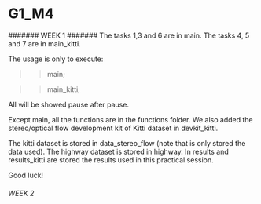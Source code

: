 # G1_M4
####### WEEK 1 #######
The tasks 1,3 and 6 are in main.
The tasks 4, 5 and 7 are in main_kitti.

The usage is only to execute:

>> main;

>> main_kitti;

All will be showed pause after pause.

Except main, all the functions are in the functions folder. We also added the stereo/optical flow development kit of Kitti dataset in devkit_kitti.

The kitti dataset is stored in data_stereo_flow (note that is only stored the data used).
The highway dataset is stored in highway.
In results and results_kitti are stored the results used in this practical session.

Good luck!

###### WEEK 2 ######
